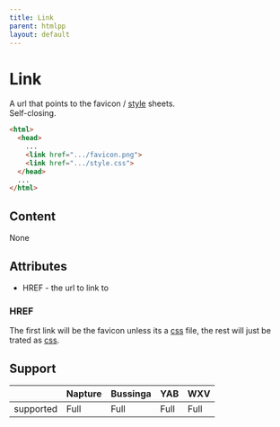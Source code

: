 ```yaml
---
title: Link
parent: htmlpp
layout: default
---
```

# Link
A url that points to the favicon / [style](../css-3.25/index.md) sheets.\
Self-closing.

```html
<html>
  <head>
    ...
    <link href=".../favicon.png">
    <link href=".../style.css">
  </head>
  ...
</html>
```

## Content
None

## Attributes
- HREF - the url to link to

### HREF
The first link will be the favicon unless its a [css](../css-3.25/index.md) file, the rest will just be trated as [css](../css-3.25/index.md).

## Support

|           | Napture | Bussinga | YAB  | WXV  |
| --------- | ------- | -------- | ---- | ---- |
| supported | Full    | Full     | Full | Full |